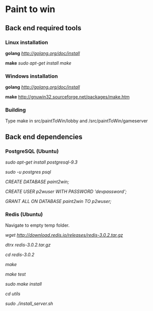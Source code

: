 # Paint to win

## Back end required tools

### Linux installation

**golang** *http://golang.org/doc/install*

**make** *sudo apt-get install make*

### Windows installation

**golang** *http://golang.org/doc/install*

**make** http://gnuwin32.sourceforge.net/packages/make.htm

### Building

Type make in src/paintToWin/lobby and /src/paintToWin/gameserver

## Back end dependencies

### PostgreSQL (Ubuntu)

*sudo apt-get install postgresql-9.3*

*sudo -u postgres psql*

*CREATE DATABASE paint2win;*

*CREATE USER p2wuser WITH PASSWORD 'devpassword';*

*GRANT ALL ON DATABASE paint2win TO p2wuser;*

### Redis (Ubuntu)

Navigate to empty temp folder.

*wget http://download.redis.io/releases/redis-3.0.2.tar.gz*

*dtrx redis-3.0.2.tar.gz*

*cd redis-3.0.2*

*make*

*make test*

*sudo make install*

*cd utils*

*sudo ./install_server.sh*